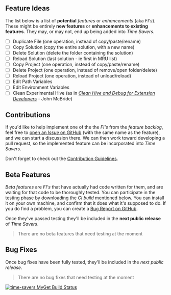 
## Feature Ideas

The list below is a list of **potential** _features_ or _enhancements_ (aka _FI's_).
These might be entirely **new features** or **enhancements to existing features**.
They may, or may not, end up being added into _Time Savers_.

- [ ] Duplicate File (one operation, instead of copy/paste/rename)
- [ ] Copy Solution (copy the entire solution, with a new name)
- [ ] Delete Solution (delete the folder containing the solution)
- [ ] Reload Solution (last solution - ie first in MRU list)
- [ ] Copy Project (one operation, instead of copy/paste/rename)
- [ ] Delete Project (one operation, instead of remove/open folder/delete)
- [ ] Reload Project (one operation, instead of unload/reload)
- [ ] Edit Path Variables
- [ ] Edit Environment Variables
- [ ] Clean Experimental Hive (as in [_Clean Hive and Debug for Extension Developers_][clean-hive-and-debug] - John McBride)

## Contributions

If you'd like to help implement one of the the _FI's_ from the _feature backlog_,
feel free to [open an _Issue_ on GitHub][github-issue-fi] (with the same name as the feature),
and we can start a discussion there. We can then work toward developing a pull request,
so the implemented feature can be incorporated into *Time Savers*.

Don't forget to check out the [Contribution Guidelines][contribution-guidelines].

[clean-hive-and-debug]: https://marketplace.visualstudio.com/items?itemName=JohnMcBride.CleanHiveandDebugforExtensionDevelopers
[github-issue-fi]: https://github.com/luminous-software/time-savers/issues/new?title=FEATURE%3A%20
[contribution-guidelines]: https://github.com/luminous-software/time-savers/blob/master/.github/CONTRIBUTING.md

## Beta Features

_Beta features_ are _FI's_ that have actually had code written for them,
and are waiting for that code to be thoroughly tested.
You can participate in the testing phase by downloading the _CI build_ mentioned below.
You can install it on your own machine, and confirm that it does what it's supposed to do.
If you do find a problem, you can create a [Bug Report on GitHub][github-issue-bug-report].

Once they've passed testing they'll be included in the **next public release** of _Time Savers_.

>There are no beta features that need testing at the moment

[github-issue-bug-report]: https://github.com/luminous-software/time-savers/issues/new?title=Bug%20Report%3A%20

## Bug Fixes

Once bug fixes have been fully tested, they'll be included in the *next public release*.

>There are no bug fixes that need testing at the moment

[![time-savers MyGet Build Status](https://www.myget.org/BuildSource/Badge/time-savers?identifier=648f86dc-b6fc-47cf-a9a8-06951c0f6418)](https://www.myget.org/)

<!--
## Continuous Integration

The CI build is the build from the continous integration process.
The resultant VSIX file is then uploaded to the [VSIX Gallery][vsix-gallery] for you to download.
![VSTS Status](https://lumiinus.visualstudio.com/_apis/public/build/definitions/c31b2195-e4da-4ad9-a64c-e1712d313703/15/badge)
![(Build status)][appveyor-status]

If both build badges above are green, the latest CI build is ready to be downloaded and installed  to test.
-->

[vsix-gallery]: http://vsixgallery.com/extension/049c7ac5-ba44-4a72-b4ee-7be7fb1b0edd/
[vsts-badge-url]: https://lumiinus.visualstudio.com/_apis/public/build/definitions/c31b2195-e4da-4ad9-a64c-e1712d313703/15/badge
[appveyor-status]: https://ci.appveyor.com/api/projects/status/tsf4rxwtgtcub741?svg=true
[appveyor-url]: https://ci.appveyor.com/project/luminous-software/time-savers
